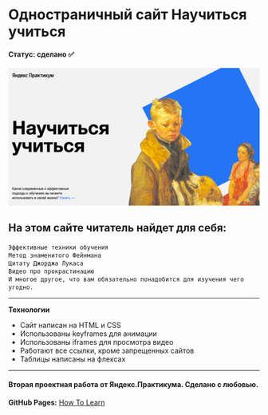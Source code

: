 # Одностраничный сайт Научиться учиться
#### Статус: сделано :white_check_mark:

<a href="https://anastasiapovarkova.github.io/how-to-learn/" target="_blank">
    <img src="https://github.com/AnastasiaPovarkova/how-to-learn/blob/main/images/screensaver.png?raw=true" title="How To Learn" alt="How To Learn"/>
</a>

## На этом сайте читатель найдет для себя:

    Эффективные техники обучения
    Метод знаменитого Фейнмана
    Цитату Джорджа Лукаса
    Видео про прокрастинацию
    И многое другое, что вам обязательно понадобится для изучения чего угодно.

____

**Технологии**

- Сайт написан на HTML и CSS
- Использованы keyframes для анимации
- Использованы iframes для просмотра видео
- Работают все ссылки, кроме запрещенных сайтов
- Таблицы написаны на флексах

____
#### Вторая проектная работа от Яндекс.Практикума. Сделано с любовью.

**GitHub Pages:**  [How To Learn](https://anastasiapovarkova.github.io/how-to-learn/)
